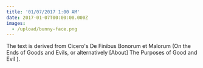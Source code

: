 ```yaml
---
title: '01/07/2017 1:00 AM'
date: 2017-01-07T00:00:00.000Z
images:
  - /upload/bunny-face.png
---
```

The text is derived from Cicero's De Finibus Bonorum et Malorum (On the Ends of Goods and Evils, or alternatively \[About] The Purposes of Good and Evil ).
